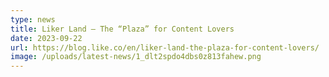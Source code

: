 ```yaml
---
type: news
title: Liker Land – The “Plaza” for Content Lovers
date: 2023-09-22
url: https://blog.like.co/en/liker-land-the-plaza-for-content-lovers/
image: /uploads/latest-news/1_dlt2spdo4dbs0z813fahew.png
---
```

